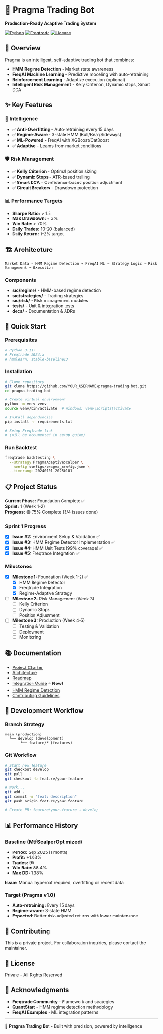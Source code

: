 # 🤖 Pragma Trading Bot

**Production-Ready Adaptive Trading System**

[![Python](https://img.shields.io/badge/python-3.11+-blue.svg)](https://www.python.org/downloads/)
[![Freqtrade](https://img.shields.io/badge/freqtrade-2024.x-green.svg)](https://www.freqtrade.io/)
[![License](https://img.shields.io/badge/license-Private-red.svg)]()

## 🎯 Overview

Pragma is an intelligent, self-adaptive trading bot that combines:
- **HMM Regime Detection** - Market state awareness
- **FreqAI Machine Learning** - Predictive modeling with auto-retraining
- **Reinforcement Learning** - Adaptive execution (optional)
- **Intelligent Risk Management** - Kelly Criterion, Dynamic stops, Smart DCA

## ✨ Key Features

### 🧠 Intelligence
- ✅ **Anti-Overfitting** - Auto-retraining every 15 days
- ✅ **Regime-Aware** - 3-state HMM (Bull/Bear/Sideways)
- ✅ **ML-Powered** - FreqAI with XGBoost/CatBoost
- ✅ **Adaptive** - Learns from market conditions

### 🛡️ Risk Management
- ✅ **Kelly Criterion** - Optimal position sizing
- ✅ **Dynamic Stops** - ATR-based trailing
- ✅ **Smart DCA** - Confidence-based position adjustment
- ✅ **Circuit Breakers** - Drawdown protection

### 📊 Performance Targets
- **Sharpe Ratio:** > 1.5
- **Max Drawdown:** < 3%
- **Win Rate:** > 70%
- **Daily Trades:** 10-20 (balanced)
- **Daily Return:** 1-2% target

## 🏗️ Architecture

```
Market Data → HMM Regime Detection → FreqAI ML → Strategy Logic → Risk Management → Execution
```

### Components
- **src/regime/** - HMM-based regime detection
- **src/strategies/** - Trading strategies
- **src/risk/** - Risk management modules
- **tests/** - Unit & integration tests
- **docs/** - Documentation & ADRs

## 🚀 Quick Start

### Prerequisites
```bash
# Python 3.11+
# Freqtrade 2024.x
# hmmlearn, stable-baselines3
```

### Installation
```bash
# Clone repository
git clone https://github.com/YOUR_USERNAME/pragma-trading-bot.git
cd pragma-trading-bot

# Create virtual environment
python -m venv venv
source venv/bin/activate  # Windows: venv\Scripts\activate

# Install dependencies
pip install -r requirements.txt

# Setup Freqtrade link
# (Will be documented in setup guide)
```

### Run Backtest
```bash
freqtrade backtesting \
  --strategy PragmaAdaptiveScalper \
  --config configs/pragma_config.json \
  --timerange 20240101-20250101
```

## 📋 Project Status

**Current Phase:** Foundation Complete ✅  
**Sprint:** 1 (Week 1-2)  
**Progress:** 🟢 75% Complete (3/4 issues done)

### Sprint 1 Progress
- [x] **Issue #2:** Environment Setup & Validation ✅
- [x] **Issue #3:** HMM Regime Detector Implementation ✅
- [x] **Issue #4:** HMM Unit Tests (99% coverage) ✅
- [x] **Issue #5:** Freqtrade Integration ✅

### Milestones
- [x] **Milestone 1:** Foundation (Week 1-2) ✅
  - [x] HMM Regime Detector
  - [x] Freqtrade Integration
  - [x] Regime-Adaptive Strategy
- [ ] **Milestone 2:** Risk Management (Week 3)
  - [ ] Kelly Criterion
  - [ ] Dynamic Stops
  - [ ] Position Adjustment
- [ ] **Milestone 3:** Production (Week 4-5)
  - [ ] Testing & Validation
  - [ ] Deployment
  - [ ] Monitoring

## 📚 Documentation

- [Project Charter](docs/PROJECT_CHARTER.md)
- [Architecture](docs/ARCHITECTURE.md)
- [Roadmap](docs/ROADMAP.md)
- [Integration Guide](docs/INTEGRATION_GUIDE.md) ⭐ **New!**
- [HMM Regime Detection](src/regime/README.md)
- [Contributing Guidelines](docs/CONTRIBUTING.md)

## 🔄 Development Workflow

### Branch Strategy
```
main (production)
  └── develop (development)
       └── feature/* (features)
```

### Git Workflow
```bash
# Start new feature
git checkout develop
git pull
git checkout -b feature/your-feature

# Work...
git add .
git commit -m "feat: description"
git push origin feature/your-feature

# Create PR: feature/your-feature → develop
```

## 📊 Performance History

### Baseline (MtfScalperOptimized)
- **Period:** Sep 2025 (1 month)
- **Profit:** +1.03%
- **Trades:** 95
- **Win Rate:** 88.4%
- **Max DD:** 1.38%

**Issue:** Manual hyperopt required, overfitting on recent data

### Target (Pragma v1.0)
- **Auto-retraining:** Every 15 days
- **Regime-aware:** 3-state HMM
- **Expected:** Better risk-adjusted returns with lower maintenance

## 🤝 Contributing

This is a private project. For collaboration inquiries, please contact the maintainer.

## 📄 License

Private - All Rights Reserved

## 🙏 Acknowledgments

- **Freqtrade Community** - Framework and strategies
- **QuantStart** - HMM regime detection methodology
- **FreqAI Examples** - ML integration patterns

---

**🚀 Pragma Trading Bot** - Built with precision, powered by intelligence
